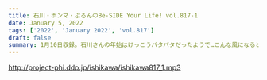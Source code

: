 ```yaml
---
title: 石川・ホンマ・ぶるんのBe-SIDE Your Life! vol.817-1
date: January 5, 2022
tags: ['2022', 'January 2022', 'vol.817']
draft: false
summary: 1月10日収録。石川さんの年始はけっこうバタバタだったようで…こんな風になるとは…
---
```


http://project-phi.ddo.jp/ishikawa/ishikawa817_1.mp3